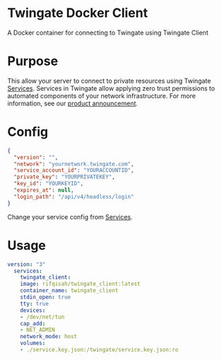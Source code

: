 
# Twingate Docker Client
A Docker container for connecting to Twingate using Twingate Client

# Purpose
This allow your server to connect to private resources using Twingate [Services](https://docs.twingate.com/docs/services). Services in Twingate allow applying zero trust permissions to automated components of your network infrastructure. For more information, see our [product announcement](https://www.twingate.com/blog/ztna-infra-automation/).

# Config
```json
{
  "version": "",
  "network": "yournetwork.twingate.com",
  "service_account_id": "YOURACCOUNTID",
  "private_key": "YOURPRIVATEKEY",
  "key_id": "YOURKEYID",
  "expires_at": null,
  "login_path": "/api/v4/headless/login"
}
```
Change your service config from [Services](https://docs.twingate.com/docs/services).

# Usage
```yml
version: "3"
  services:
    twingate_client:
    image: rifqisah/twingate_client:latest
    container_name: twingate_client
    stdin_open: true
    tty: true
    devices:
    - /dev/net/tun
    cap_add:
    - NET_ADMIN
    network_mode: host
    volumes:
    - ./service.key.json:/twingate/service.key.json:ro
```